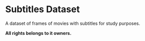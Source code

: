 # Subtitles Dataset

A dataset of frames of movies with subtitles for study purposes.

**All rights belongs to it owners.**
